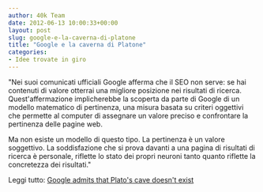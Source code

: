 ```yaml
---
author: 40k Team
date: 2012-06-13 10:00:33+00:00
layout: post
slug: google-e-la-caverna-di-platone
title: "Google e la caverna di Platone"
categories:
- Idee trovate in giro
---
```


"Nei suoi comunicati ufficiali Google afferma che il SEO non serve: se hai contenuti di valore otterrai una migliore posizione nei risultati di ricerca. Quest'affermazione implicherebbe la scoperta da parte di Google di un modello matematico di pertinenza, una misura basata su criteri oggettivi che permette al computer di assegnare un valore preciso e confrontare la pertinenza delle pagine web.

Ma non esiste un modello di questo tipo. La pertinenza è un valore soggettivo. La soddisfazione che si prova davanti a una pagina di risultati di ricerca è personale, riflette lo stato dei propri neuroni tanto quanto riflette la concretezza dei risultati."

Leggi tutto: [Google admits that Plato's cave doesn't exist](http://www.guardian.co.uk/technology/2012/jun/12/google-searchengines)
